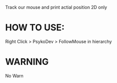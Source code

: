 Track our mouse and print actial position 2D only 

# HOW TO USE:
Right Click > PsykoDev > FollowMouse in hierarchy

# WARNING
No Warn